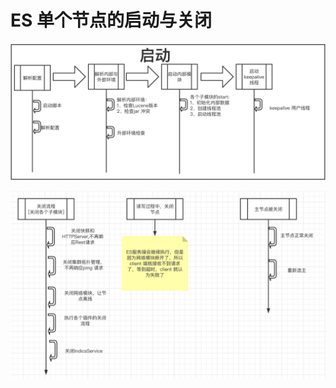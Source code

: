# ES 单个节点的启动与关闭

![&#x8282;&#x70B9;&#x542F;&#x52A8;](../../.gitbook/assets/image%20%2828%29.png)

![&#x8282;&#x70B9;&#x5173;&#x95ED;](../../.gitbook/assets/image%20%2814%29.png)

